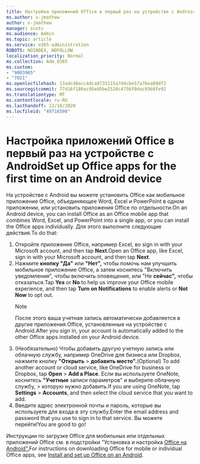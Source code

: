 ```yaml
---
title: Настройка приложений Office в первый раз на устройстве с Android
ms.author: v-jmathew
author: v-jmathew
manager: scotv
ms.audience: Admin
ms.topic: article
ms.service: o365-administration
ROBOTS: NOINDEX, NOFOLLOW
localization_priority: Normal
ms.collection: Adm_O365
ms.custom:
- "9003965"
- "7021"
ms.openlocfilehash: 13adc48acc4dca8735115a7d4cbe57a76ea89df2
ms.sourcegitcommit: 77d16f186ac95e85be2528c4756f0dac9368fe92
ms.translationtype: MT
ms.contentlocale: ru-RU
ms.lasthandoff: 12/18/2020
ms.locfileid: "49716598"
---
```

# <a name="set-up-office-apps-for-the-first-time-on-an-android-device"></a><span data-ttu-id="128cf-102">Настройка приложений Office в первый раз на устройстве с Android</span><span class="sxs-lookup"><span data-stu-id="128cf-102">Set up Office apps for the first time on an Android device</span></span>

<span data-ttu-id="128cf-103">На устройстве с Android вы можете установить Office как мобильное приложение Office, объединяющее Word, Excel и PowerPoint в одном приложении, или установить приложения Office по отдельности.</span><span class="sxs-lookup"><span data-stu-id="128cf-103">On an Android device, you can install Office as an Office mobile app that combines Word, Excel, and PowerPoint into a single app, or you can install the Office apps individually.</span></span> <span data-ttu-id="128cf-104">Для этого выполните следующие действия.</span><span class="sxs-lookup"><span data-stu-id="128cf-104">To do that:</span></span>

1. <span data-ttu-id="128cf-105">Откройте приложение Office, например Excel, во sign in with your Microsoft account, and then tap **Next**.</span><span class="sxs-lookup"><span data-stu-id="128cf-105">Open an Office app, like Excel, sign in with your Microsoft account, and then tap **Next**.</span></span>
2. <span data-ttu-id="128cf-106">Нажмите **кнопку "Да"** или **"Нет",**  чтобы помочь нам улучшить мобильное приложение Office, а затем коснитесь "Включить уведомления", чтобы включить оповещения, или "Не **сейчас",** чтобы отказаться.</span><span class="sxs-lookup"><span data-stu-id="128cf-106">Tap **Yes** or **No** to help us improve your Office mobile experience, and then tap **Turn on Notifications** to enable alerts or **Not Now** to opt out.</span></span>
    > [!NOTE]
    > <span data-ttu-id="128cf-107">После этого ваша учетная запись автоматически добавляется в другие приложения Office, установленные на устройстве с Android.</span><span class="sxs-lookup"><span data-stu-id="128cf-107">After you sign in, your account is automatically added to the other Office apps installed on your Android device.</span></span>
3. <span data-ttu-id="128cf-108">(Необязательно) Чтобы добавить другую учетную запись или облачную службу, например OneDrive для бизнеса или Dropbox, нажмите кнопку **"Открыть**  >  **добавить место".**</span><span class="sxs-lookup"><span data-stu-id="128cf-108">(Optional) To add another account or cloud service, like OneDrive for business or Dropbox, tap **Open** > **Add a Place**.</span></span> <span data-ttu-id="128cf-109">Если вы используете OneNote, коснитесь **"Учетные** записи параметров" и выберите облачную службу,  >  которую нужно добавить.</span><span class="sxs-lookup"><span data-stu-id="128cf-109">If you are using OneNote, tap **Settings** > **Accounts**, and then select the cloud service that you want to add.</span></span>
4. <span data-ttu-id="128cf-110">Введите адрес электронной почты и пароль, которые вы используете для входа в эту службу.</span><span class="sxs-lookup"><span data-stu-id="128cf-110">Enter the email address and password that you use to sign in to that service.</span></span> <span data-ttu-id="128cf-111">Вы можете перейти!</span><span class="sxs-lookup"><span data-stu-id="128cf-111">You are good to go!</span></span>

<span data-ttu-id="128cf-112">Инструкции по загрузке Office для мобильных или отдельных приложений Office см. в подстройки "Установка и настройка [Office на Android".](https://go.microsoft.com/fwlink/?linkid=2135287)</span><span class="sxs-lookup"><span data-stu-id="128cf-112">For instructions on downloading Office for mobile or individual Office apps, see [Install and set up Office on an Android](https://go.microsoft.com/fwlink/?linkid=2135287).</span></span>
